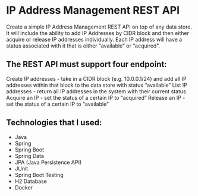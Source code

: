 # IP Address Management REST API
Create a simple IP Address Management REST API on top of any data store. It will include the ability to add IP Addresses by CIDR block and then either acquire or release IP addresses individually. Each IP address will have a status associated with it that is either “available” or “acquired”.

## The REST API must support four endpoint:

Create IP addresses - take in a CIDR block (e.g. 10.0.0.1/24) and add all IP addresses within that block to the data store with status “available”
List IP addresses - return all IP addresses in the system with their current status
Acquire an IP - set the status of a certain IP to “acquired”
Release an IP - set the status of a certain IP to “available”


## Technologies that I used:
* Java
* Spring
* Spring Boot
* Spring Data
* JPA (Java Persistence API)
* JUnit
* Spring Boot Testing
* H2 Database
* Docker
